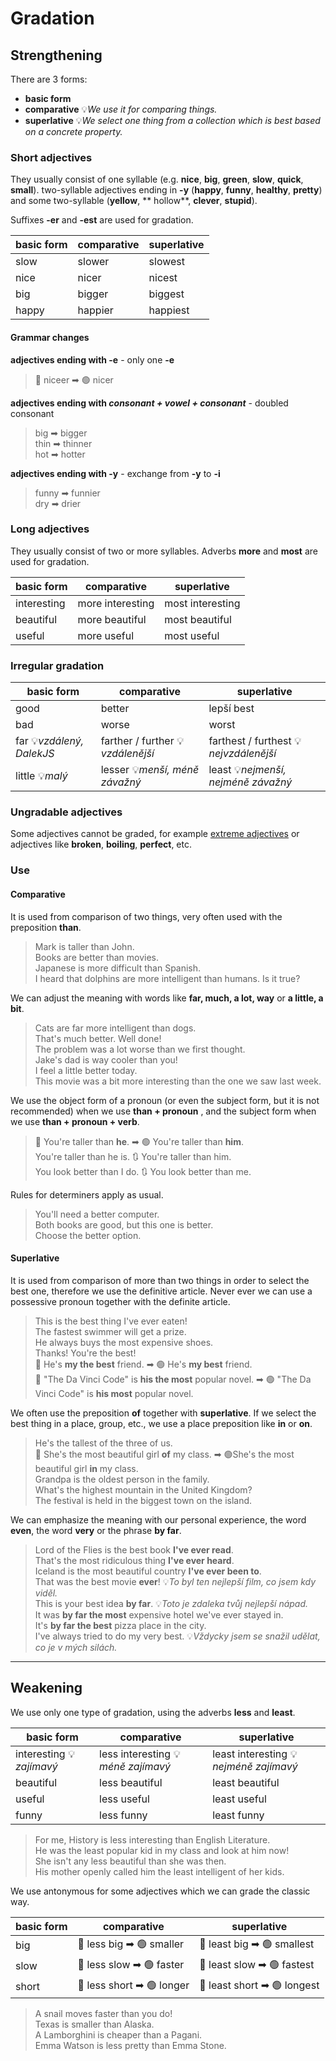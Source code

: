 # Gradation

## Strengthening

There are 3 forms:

* **basic form**
* **comparative** 💡*We use it for comparing things.*
* **superlative** 💡*We select one thing from a collection which is best based on a concrete property.*

### Short adjectives

They usually consist of one syllable (e.g. **nice**, **big**, **green**, **slow**, **quick**, **small**). two-syllable
adjectives ending in **-y** (**happy**, **funny**, **healthy**, **pretty**) and some two-syllable (**yellow**, **
hollow**, **clever**, **stupid**).

Suffixes **-er** and **-est** are used for gradation.

| basic form	 | comparative | superlative |
|-------------|-------------|-------------|
| slow        | 	slower     | 	slowest    | 
| nice        | nicer       | 	nicest     |
| big         | bigger      | biggest     |
| happy       | 	happier    | happiest    |

#### Grammar changes

**adjectives ending with -e** - only one **-e**

> 🔴 niceer ➡ 🟢 nicer <br/>

**adjectives ending with *consonant + vowel + consonant*** - doubled consonant

> big ➡ bigger <br/>
> thin ➡ thinner <br/>
> hot ➡ hotter <br/>

**adjectives ending with -y** - exchange from **-y** to **-i**

> funny ➡ funnier <br/>
> dry ➡ drier <br/>

### Long adjectives

They usually consist of two or more syllables. Adverbs **more** and **most** are used for gradation.

| basic form	 | comparative      | superlative      |
|-------------|------------------|------------------|
| interesting | more interesting | most interesting |
| beautiful   | more beautiful   | most beautiful   |
| useful      | more useful      | most useful      |

### Irregular gradation

| basic form	               | comparative                       | superlative                            |
|---------------------------|-----------------------------------|----------------------------------------|
| good                      | better                            | lepší	best                             |
| bad                       | worse                             | worst                                  |
| far 💡*vzdálený, DalekJS* | farther / further 💡*vzdálenější* | farthest / furthest 💡*nejvzdálenější* |    
| little 💡*malý*           | lesser 💡*menší, méně závažný*    | least 💡*nejmenší, nejméně závažný*    | 

### Ungradable adjectives

Some adjectives cannot be graded, for example [extreme adjectives](adjectives-examples.md#extreme-adjectives) or
adjectives like **broken**, **boiling**, **perfect**, etc.

### Use

#### Comparative

It is used from comparison of two things, very often used with the preposition **than**.

> Mark is taller than John. <br/>
> Books are better than movies. <br/>
> Japanese is more difficult than Spanish. <br/>
> I heard that dolphins are more intelligent than humans. Is it true? <br/>

We can adjust the meaning with words like **far, much, a lot, way** or  **a little, a bit**.

> Cats are far more intelligent than dogs. <br/>
> That's much better. Well done! <br/>
> The problem was a lot worse than we first thought. <br/>
> Jake's dad is way cooler than you! <br/>
> I feel a little better today. <br/>
> This movie was a bit more interesting than the one we saw last week. <br/>

We use the object form of a pronoun (or even the subject form, but it is not recommended) when we use **than + pronoun**
, and the subject form
when we use **than + pronoun + verb**.

> 🔴 You're taller than **he**. ➡ 🟢 You're taller than **him**. <br/>
> You're taller than he is. 🔃 You're taller than him. <br/>
> You look better than I do. 🔃 You look better than me. <br/>

Rules for determiners apply as usual.

> You'll need a better computer. <br/>
> Both books are good, but this one is better. <br/>
> Choose the better option. <br/>

#### Superlative

It is used from comparison of more than two things in order to select the best one, therefore we use the definitive
article. Never ever we can use a possessive pronoun together with the definite article.

> This is the best thing I've ever eaten! <br/>
> The fastest swimmer will get a prize. <br/>
> He always buys the most expensive shoes. <br/>
> Thanks! You're the best! <br/>
> 🔴 He's **my the best** friend. ➡ 🟢 He's **my best** friend. <br/>
> 🔴 "The Da Vinci Code" is **his the most** popular novel. ➡ 🟢 "The Da Vinci Code" is **his most** popular novel. <br/>

We often use the preposition **of** together with **superlative**. If we select the best thing in a place, group, etc.,
we use a place preposition like **in** or **on**.

> He's the tallest of the three of us. <br/>
> 🔴 She's the most beautiful girl **of** my class. ➡ 🟢She's the most beautiful girl **in** my class. <br/>
> Grandpa is the oldest person in the family. <br/>
> What's the highest mountain in the United Kingdom? <br/>
> The festival is held in the biggest town on the island. <br/>

We can emphasize the meaning with our personal experience, the word **even**, the word **very**
or the phrase **by far**.

> Lord of the Flies is the best book **I've ever read**. <br/>
> That's the most ridiculous thing **I've ever heard**. <br/>
> Iceland is the most beautiful country **I've ever been to**. <br/>
> That was the best movie **ever**! 💡*To byl ten nejlepší film, co jsem kdy viděl.* <br/>
> This is your best idea **by far**. 💡*Toto je zdaleka tvůj nejlepší nápad.* <br/>
> It was **by far the most** expensive hotel we've ever stayed in. <br/>
> It's **by far the best** pizza place in the city. <br/>
> I've always tried to do my very best. 💡*Vždycky jsem se snažil udělat, co je v mých silách.* <br/>

<hr/>

## Weakening

We use only one type of gradation, using the adverbs **less** and **least**.

| basic form               | comparative                        | superlative                            |
|--------------------------|------------------------------------|----------------------------------------|
| interesting 💡*zajímavý* | less interesting 💡*méně zajímavý* | least interesting 💡*nejméně zajímavý* |
| beautiful                | less beautiful                     | least beautiful                        | 
| useful                   | less useful                        | least useful                           |
| funny                    | less funny                         | least funny                            |

> For me, History is less interesting than English Literature. <br/>
> He was the least popular kid in my class and look at him now! <br/>
> She isn't any less beautiful than she was then. <br/>
> His mother openly called him the least intelligent of her kids. <br/>

We use antonymous for some adjectives which we can grade the classic way.

| basic form | comparative               | superlative                 |
|------------|---------------------------|-----------------------------|
| big        | 🔴 less big ➡ 🟢 smaller  | 🔴 least big ➡ 🟢 smallest  |
| slow       | 🔴 less slow ➡ 🟢 faster  | 🔴 least slow ➡ 🟢 fastest  |
| short      | 🔴 less short ➡ 🟢 longer | 🔴 least short ➡ 🟢 longest |

> A snail moves faster than you do! <br/>
> Texas is smaller than Alaska. <br/>
> A Lamborghini is cheaper than a Pagani. <br/>
> Emma Watson is less pretty than Emma Stone. <br/>
